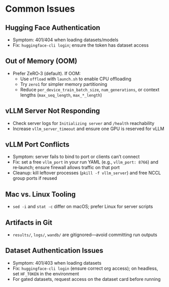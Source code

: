
# Common Issues

## Hugging Face Authentication

- Symptom: 401/404 when loading datasets/models
- Fix: `huggingface-cli login`; ensure the token has dataset access

## Out of Memory (OOM)

- Prefer ZeRO‑3 (default). If OOM:
  - Use `offload` with `launch.sh` to enable CPU offloading
  - Try `zero1` for simpler memory partitioning
  - Reduce `per_device_train_batch_size`, `num_generations`, or context lengths (`max_seq_length`, `max_*_length`)

## vLLM Server Not Responding

- Check server logs for `Initializing server` and `/health` reachability
- Increase `vllm_server_timeout` and ensure one GPU is reserved for vLLM

## vLLM Port Conflicts

- Symptom: server fails to bind to port or clients can’t connect
- Fix: set a free `vllm_port` in your run YAML (e.g., `vllm_port: 8766`) and re‑launch; ensure firewall allows traffic on that port
- Cleanup: kill leftover processes (`pkill -f vllm_server`) and free NCCL group ports if reused

## Mac vs. Linux Tooling

- `sed -i` and `stat -c` differ on macOS; prefer Linux for server scripts

## Artifacts in Git

- `results/`, `logs/`, `wandb/` are gitignored—avoid committing run outputs

## Dataset Authentication Issues

- Symptom: 401/403 when loading datasets
- Fix: `huggingface-cli login` (ensure correct org access); on headless, set `HF_TOKEN` in the environment
- For gated datasets, request access on the dataset card before running
